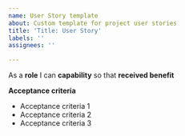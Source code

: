 ```yaml
---
name: User Story template
about: Custom template for project user stories
title: 'Title: User Story'
labels: ''
assignees: ''

---
```


As a **role** I can **capability** so that **received benefit**

**Acceptance criteria** 

- Acceptance criteria 1
- Acceptance criteria 2
- Acceptance criteria 3
